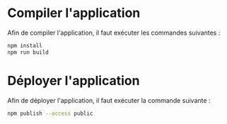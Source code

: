 # Compiler l'application

Afin de compiler l'application, il faut exécuter les commandes suivantes :

```bash
npm install
npm run build
```

# Déployer l'application

Afin de déployer l'application, il faut exécuter la commande suivante :

```bash
npm publish --access public
```